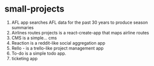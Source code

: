 # small-projects


1) AFL app searches AFL data for the past 30 years to produce season summaries 
2) Airlines routes projects is a react-create-app that maps airline routes
3) CMS is a simple... cms 
4) Reaction is a reddit-like social aggregation app 
5) Rello - is a trello-like project management app
6) To-do is a simple todo app. 
7) ticketing app 
